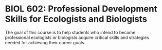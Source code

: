# BIOL 602: Professional Development Skills for Ecologists and Biologists

The goal of this course is to help students who intend to become professional ecologists or biologists acquire critical skills and strategies needed for achieving their career goals.